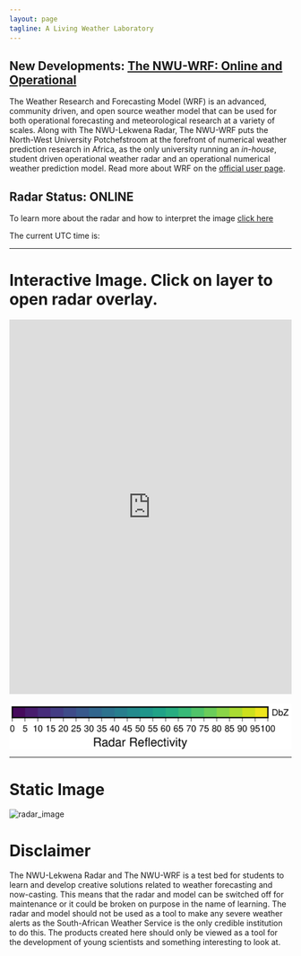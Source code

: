 ```yaml
---
layout: page
tagline: A Living Weather Laboratory
---
```

<meta http-equiv="refresh" content="120" >

## New Developments: [The NWU-WRF: Online and Operational](http://www.lekwenaradar.co.za/wrf)

The Weather Research and Forecasting Model (WRF) is an advanced, community
driven, and open source weather model that can be used for both operational
forecasting and meteorological research at a variety of scales. Along with The
NWU-Lekwena Radar, The NWU-WRF puts the North-West University Potchefstroom at
the forefront of numerical weather prediction research in Africa, as the only
university running an *in-house*, student driven operational weather radar and
an operational numerical weather prediction model. Read more about WRF on the
[official user page](https://www2.mmm.ucar.edu/wrf/users/).

## Radar Status: **ONLINE**

To learn more about the radar and how to interpret the image [click here](http://www.lekwenaradar.co.za/about)

<html>
<head>
<script>
function startTime() {
  var today = new Date();
  var h = today.getUTCHours();
  var m = today.getUTCMinutes();
  var s = today.getUTCSeconds();
  m = checkTime(m);
  s = checkTime(s);
  document.getElementById('txt').innerHTML =
  h + ":" + m + ":" + s;
  var t = setTimeout(startTime, 500);
}
function checkTime(i) {
  if (i < 10) {i = "0" + i};  // add zero in front of numbers < 10
  return i;
}
</script>
</head>

<body onload="startTime()">
The current UTC time is:
<div id="txt"></div>
</body>
</html>

---
# Interactive Image. Click on layer to open radar overlay.
<iframe style='height: 500pt; width: 100%;' frameborder="0" scrolling="no" id="iframe" src="http://143.160.8.22/leaflet.html"></iframe>

<p align="center">
<img src="/assets/images/radar/radardbz.png" alt="viridis" align="middle"> 
</p>

---

# Static Image

![radar_image](http://143.160.8.22/latest.gif)

# Disclaimer
The NWU-Lekwena Radar and The NWU-WRF is a test bed for students to learn and
develop creative solutions related to weather forecasting and now-casting. This
means that the radar and model can be switched off for maintenance or it could
be broken on purpose in the name of learning. The radar and model should not be
used as a tool to make any severe weather alerts as the South-African Weather
Service is the only credible institution to do this. The products created here
should only be viewed as a tool for the development of young scientists and
something interesting to look at.
